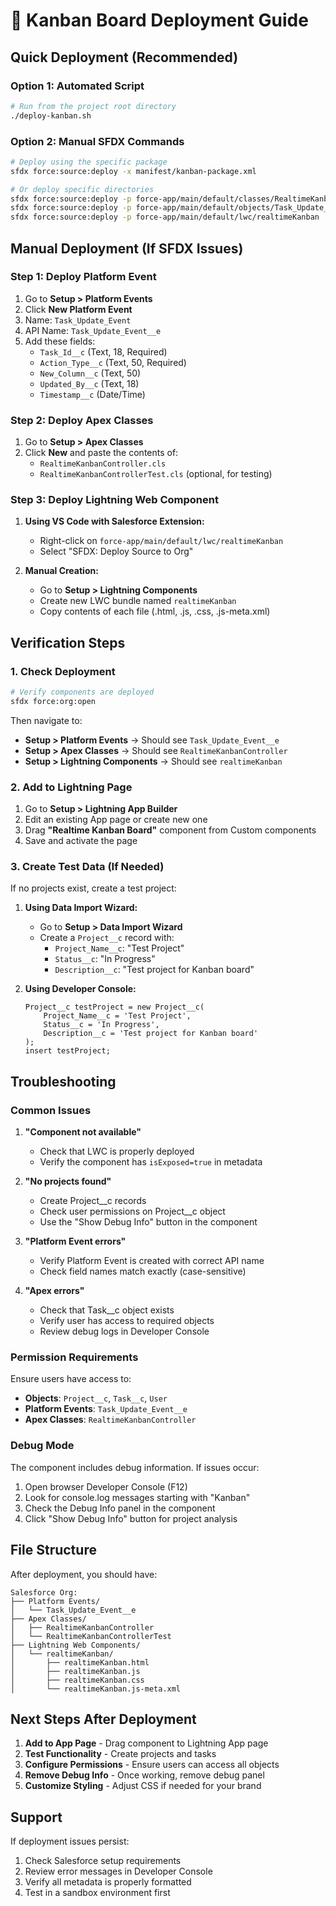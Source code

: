 # 🚀 Kanban Board Deployment Guide

## Quick Deployment (Recommended)

### Option 1: Automated Script
```bash
# Run from the project root directory
./deploy-kanban.sh
```

### Option 2: Manual SFDX Commands
```bash
# Deploy using the specific package
sfdx force:source:deploy -x manifest/kanban-package.xml

# Or deploy specific directories
sfdx force:source:deploy -p force-app/main/default/classes/RealtimeKanbanController*
sfdx force:source:deploy -p force-app/main/default/objects/Task_Update_Event__e
sfdx force:source:deploy -p force-app/main/default/lwc/realtimeKanban
```

## Manual Deployment (If SFDX Issues)

### Step 1: Deploy Platform Event
1. Go to **Setup > Platform Events**
2. Click **New Platform Event**
3. Name: `Task_Update_Event`
4. API Name: `Task_Update_Event__e`
5. Add these fields:
   - `Task_Id__c` (Text, 18, Required)
   - `Action_Type__c` (Text, 50, Required)  
   - `New_Column__c` (Text, 50)
   - `Updated_By__c` (Text, 18)
   - `Timestamp__c` (Date/Time)

### Step 2: Deploy Apex Classes
1. Go to **Setup > Apex Classes**
2. Click **New** and paste the contents of:
   - `RealtimeKanbanController.cls`
   - `RealtimeKanbanControllerTest.cls` (optional, for testing)

### Step 3: Deploy Lightning Web Component
1. **Using VS Code with Salesforce Extension:**
   - Right-click on `force-app/main/default/lwc/realtimeKanban`
   - Select "SFDX: Deploy Source to Org"

2. **Manual Creation:**
   - Go to **Setup > Lightning Components**
   - Create new LWC bundle named `realtimeKanban`
   - Copy contents of each file (.html, .js, .css, .js-meta.xml)

## Verification Steps

### 1. Check Deployment
```bash
# Verify components are deployed
sfdx force:org:open
```

Then navigate to:
- **Setup > Platform Events** → Should see `Task_Update_Event__e`
- **Setup > Apex Classes** → Should see `RealtimeKanbanController`
- **Setup > Lightning Components** → Should see `realtimeKanban`

### 2. Add to Lightning Page
1. Go to **Setup > Lightning App Builder**
2. Edit an existing App page or create new one
3. Drag **"Realtime Kanban Board"** component from Custom components
4. Save and activate the page

### 3. Create Test Data (If Needed)
If no projects exist, create a test project:

1. **Using Data Import Wizard:**
   - Go to **Setup > Data Import Wizard**
   - Create a `Project__c` record with:
     - `Project_Name__c`: "Test Project"
     - `Status__c`: "In Progress"
     - `Description__c`: "Test project for Kanban board"

2. **Using Developer Console:**
   ```apex
   Project__c testProject = new Project__c(
       Project_Name__c = 'Test Project',
       Status__c = 'In Progress',
       Description__c = 'Test project for Kanban board'
   );
   insert testProject;
   ```

## Troubleshooting

### Common Issues

1. **"Component not available"**
   - Check that LWC is properly deployed
   - Verify the component has `isExposed=true` in metadata

2. **"No projects found"**
   - Create Project__c records 
   - Check user permissions on Project__c object
   - Use the "Show Debug Info" button in the component

3. **"Platform Event errors"**
   - Verify Platform Event is created with correct API name
   - Check field names match exactly (case-sensitive)

4. **"Apex errors"**
   - Check that Task__c object exists
   - Verify user has access to required objects
   - Review debug logs in Developer Console

### Permission Requirements

Ensure users have access to:
- **Objects**: `Project__c`, `Task__c`, `User`
- **Platform Events**: `Task_Update_Event__e`
- **Apex Classes**: `RealtimeKanbanController`

### Debug Mode

The component includes debug information. If issues occur:
1. Open browser Developer Console (F12)
2. Look for console.log messages starting with "Kanban"
3. Check the Debug Info panel in the component
4. Click "Show Debug Info" button for project analysis

## File Structure

After deployment, you should have:

```
Salesforce Org:
├── Platform Events/
│   └── Task_Update_Event__e
├── Apex Classes/
│   ├── RealtimeKanbanController
│   └── RealtimeKanbanControllerTest
├── Lightning Web Components/
│   └── realtimeKanban/
│       ├── realtimeKanban.html
│       ├── realtimeKanban.js
│       ├── realtimeKanban.css
│       └── realtimeKanban.js-meta.xml
```

## Next Steps After Deployment

1. **Add to App Page** - Drag component to Lightning App page
2. **Test Functionality** - Create projects and tasks
3. **Configure Permissions** - Ensure users can access all objects  
4. **Remove Debug Info** - Once working, remove debug panel
5. **Customize Styling** - Adjust CSS if needed for your brand

## Support

If deployment issues persist:
1. Check Salesforce setup requirements
2. Review error messages in Developer Console  
3. Verify all metadata is properly formatted
4. Test in a sandbox environment first